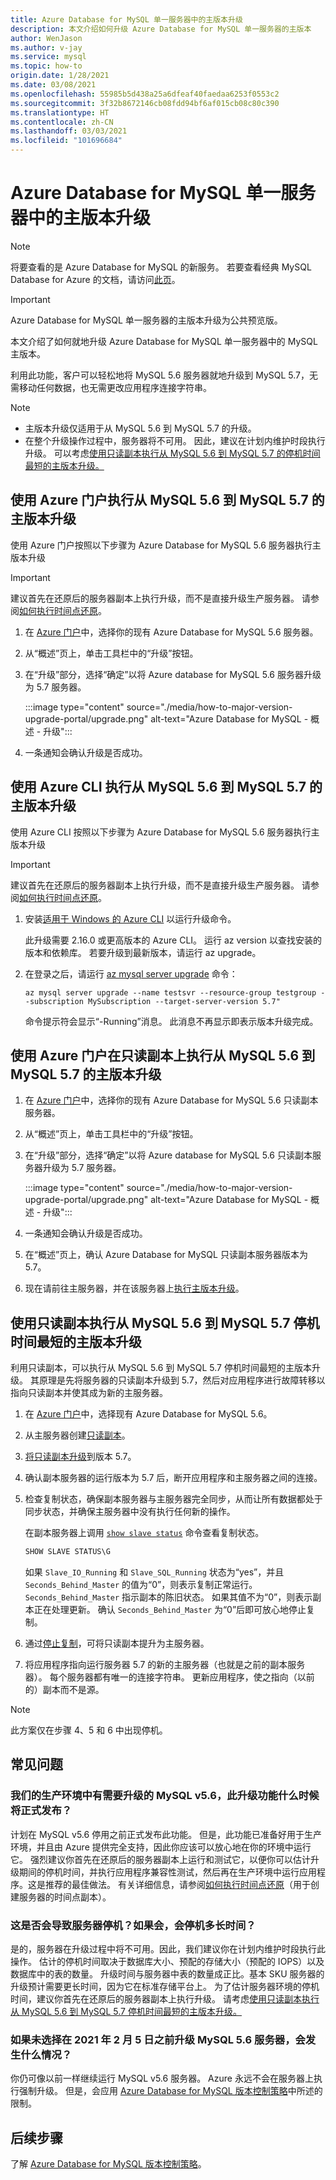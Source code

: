 ```yaml
---
title: Azure Database for MySQL 单一服务器中的主版本升级
description: 本文介绍如何升级 Azure Database for MySQL 单一服务器的主版本
author: WenJason
ms.author: v-jay
ms.service: mysql
ms.topic: how-to
origin.date: 1/28/2021
ms.date: 03/08/2021
ms.openlocfilehash: 55985b5d438a25a6dfeaf40faedaa6253f0553c2
ms.sourcegitcommit: 3f32b8672146cb08fdd94bf6af015cb08c80c390
ms.translationtype: HT
ms.contentlocale: zh-CN
ms.lasthandoff: 03/03/2021
ms.locfileid: "101696684"
---
```

# <a name="major-version-upgrade-in-azure-database-for-mysql-single-server"></a>Azure Database for MySQL 单一服务器中的主版本升级

> [!NOTE]
> 将要查看的是 Azure Database for MySQL 的新服务。 若要查看经典 MySQL Database for Azure 的文档，请访问[此页](https://docs.azure.cn/zh-cn/mysql-database-on-azure/)。

> [!IMPORTANT]
> Azure Database for MySQL 单一服务器的主版本升级为公共预览版。

本文介绍了如何就地升级 Azure Database for MySQL 单一服务器中的 MySQL 主版本。

利用此功能，客户可以轻松地将 MySQL 5.6 服务器就地升级到 MySQL 5.7，无需移动任何数据，也无需更改应用程序连接字符串。

> [!Note]
> * 主版本升级仅适用于从 MySQL 5.6 到 MySQL 5.7 的升级。
> * 在整个升级操作过程中，服务器将不可用。 因此，建议在计划内维护时段执行升级。 可以考虑[使用只读副本执行从 MySQL 5.6 到 MySQL 5.7 的停机时间最短的主版本升级。](#perform-minimal-downtime-major-version-upgrade-from-mysql-56-to-mysql-57-using-read-replicas)

## <a name="perform-major-version-upgrade-from-mysql-56-to-mysql-57-using-azure-portal"></a>使用 Azure 门户执行从 MySQL 5.6 到 MySQL 5.7 的主版本升级

使用 Azure 门户按照以下步骤为 Azure Database for MySQL 5.6 服务器执行主版本升级

> [!IMPORTANT]
> 建议首先在还原后的服务器副本上执行升级，而不是直接升级生产服务器。 请参阅[如何执行时间点还原](howto-restore-server-portal.md#point-in-time-restore)。

1. 在 [Azure 门户](https://portal.azure.cn/)中，选择你的现有 Azure Database for MySQL 5.6 服务器。

2. 从“概述”页上，单击工具栏中的“升级”按钮。

3. 在“升级”部分，选择“确定”以将 Azure database for MySQL 5.6 服务器升级为 5.7 服务器。

   :::image type="content" source="./media/how-to-major-version-upgrade-portal/upgrade.png" alt-text="Azure Database for MySQL - 概述 - 升级":::

4. 一条通知会确认升级是否成功。


## <a name="perform-major-version-upgrade-from-mysql-56-to-mysql-57-using-azure-cli"></a>使用 Azure CLI 执行从 MySQL 5.6 到 MySQL 5.7 的主版本升级

使用 Azure CLI 按照以下步骤为 Azure Database for MySQL 5.6 服务器执行主版本升级

> [!IMPORTANT]
> 建议首先在还原后的服务器副本上执行升级，而不是直接升级生产服务器。 请参阅[如何执行时间点还原](howto-restore-server-cli.md#server-point-in-time-restore)。

1. 安装[适用于 Windows 的 Azure CLI](/cli/install-azure-cli) 以运行升级命令。 
 
   此升级需要 2.16.0 或更高版本的 Azure CLI。 运行 az version 以查找安装的版本和依赖库。 若要升级到最新版本，请运行 az upgrade。

2. 在登录之后，请运行 [az mysql server upgrade](/cli/mysql/server?view=azure-cli-latest#az_mysql_server_upgrade&preserve-view=true) 命令：

   ```azurecli
   az mysql server upgrade --name testsvr --resource-group testgroup --subscription MySubscription --target-server-version 5.7"
   ```
   
   命令提示符会显示“-Running”消息。 此消息不再显示即表示版本升级完成。

## <a name="perform-major-version-upgrade-from-mysql-56-to-mysql-57-on-read-replica-using-azure-portal"></a>使用 Azure 门户在只读副本上执行从 MySQL 5.6 到 MySQL 5.7 的主版本升级

1. 在 [Azure 门户](https://portal.azure.cn/)中，选择你的现有 Azure Database for MySQL 5.6 只读副本服务器。

2. 从“概述”页上，单击工具栏中的“升级”按钮。

3. 在“升级”部分，选择“确定”以将 Azure database for MySQL 5.6 只读副本服务器升级为 5.7 服务器。

   :::image type="content" source="./media/how-to-major-version-upgrade-portal/upgrade.png" alt-text="Azure Database for MySQL - 概述 - 升级":::

4. 一条通知会确认升级是否成功。

5. 在“概述”页上，确认 Azure Database for MySQL 只读副本服务器版本为 5.7。

6. 现在请前往主服务器，并在该服务器上[执行主版本升级](#perform-major-version-upgrade-from-mysql-56-to-mysql-57-using-azure-portal)。

## <a name="perform-minimal-downtime-major-version-upgrade-from-mysql-56-to-mysql-57-using-read-replicas"></a>使用只读副本执行从 MySQL 5.6 到 MySQL 5.7 停机时间最短的主版本升级

利用只读副本，可以执行从 MySQL 5.6 到 MySQL 5.7 停机时间最短的主版本升级。 其原理是先将服务器的只读副本升级到 5.7，然后对应用程序进行故障转移以指向只读副本并使其成为新的主服务器。

1. 在 [Azure 门户](https://portal.azure.cn/)中，选择现有 Azure Database for MySQL 5.6。

2. 从主服务器创建[只读副本](/mysql/concepts-read-replicas#create-a-replica)。

3. [将只读副本升级](#perform-major-version-upgrade-from-mysql-56-to-mysql-57-on-read-replica-using-azure-portal)到版本 5.7。

4. 确认副本服务器的运行版本为 5.7 后，断开应用程序和主服务器之间的连接。
 
5. 检查复制状态，确保副本服务器与主服务器完全同步，从而让所有数据都处于同步状态，并确保主服务器中没有执行任何新的操作。

   在副本服务器上调用 [`show slave status`](https://dev.mysql.com/doc/refman/5.7/en/show-slave-status.html) 命令查看复制状态。

   ```sql
   SHOW SLAVE STATUS\G
   ```

   如果 `Slave_IO_Running` 和 `Slave_SQL_Running` 状态为“yes”，并且 `Seconds_Behind_Master` 的值为“0”，则表示复制正常运行。 `Seconds_Behind_Master` 指示副本的陈旧状态。 如果其值不为“0”，则表示副本正在处理更新。 确认 `Seconds_Behind_Master` 为“0”后即可放心地停止复制。

6. 通过[停止复制](/mysql/howto-read-replicas-portal#stop-replication-to-a-replica-server)，可将只读副本提升为主服务器。

7. 将应用程序指向运行服务器 5.7 的新的主服务器（也就是之前的副本服务器）。 每个服务器都有唯一的连接字符串。 更新应用程序，使之指向（以前的）副本而不是源。

> [!Note]
> 此方案仅在步骤 4、5 和 6 中出现停机。


## <a name="frequently-asked-questions"></a>常见问题

### <a name="when-will-this-upgrade-feature-be-ga-as-we-have-mysql-v56-in-our-production-environment-that-we-need-to-upgrade"></a>我们的生产环境中有需要升级的 MySQL v5.6，此升级功能什么时候将正式发布？

计划在 MySQL v5.6 停用之前正式发布此功能。 但是，此功能已准备好用于生产环境，并且由 Azure 提供完全支持，因此你应该可以放心地在你的环境中运行它。 强烈建议你首先在还原后的服务器副本上运行和测试它，以便你可以估计升级期间的停机时间，并执行应用程序兼容性测试，然后再在生产环境中运行应用程序。这是推荐的最佳做法。 有关详细信息，请参阅[如何执行时间点还原](howto-restore-server-portal.md#point-in-time-restore)（用于创建服务器的时间点副本）。 

### <a name="will-this-cause-downtime-of-the-server-and-if-so-how-long"></a>这是否会导致服务器停机？如果会，会停机多长时间？

是的，服务器在升级过程中将不可用。因此，我们建议你在计划内维护时段执行此操作。 估计的停机时间取决于数据库大小、预配的存储大小（预配的 IOPS）以及数据库中的表的数量。 升级时间与服务器中表的数量成正比。基本 SKU 服务器的升级预计需要更长时间，因为它在标准存储平台上。 为了估计服务器环境的停机时间，建议你首先在还原后的服务器副本上执行升级。 请考虑[使用只读副本执行从 MySQL 5.6 到 MySQL 5.7 停机时间最短的主版本升级。](#perform-minimal-downtime-major-version-upgrade-from-mysql-56-to-mysql-57-using-read-replicas)

### <a name="what-will-happen-if-we-do-not-choose-to-upgrade-our-mysql-v56-server-before-february-5-2021"></a>如果未选择在 2021 年 2 月 5 日之前升级 MySQL 5.6 服务器，会发生什么情况？

你仍可像以前一样继续运行 MySQL v5.6 服务器。 Azure 永远不会在服务器上执行强制升级。 但是，会应用 [Azure Database for MySQL 版本控制策略](concepts-version-policy.md)中所述的限制。

## <a name="next-steps"></a>后续步骤

了解 [Azure Database for MySQL 版本控制策略](concepts-version-policy.md)。
